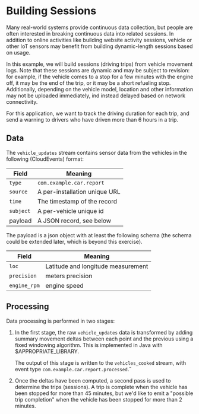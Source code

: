 # Building Sessions

<!-- NOTE: THIS IS NOT READY FOR PUBLISHING. IT NEEDS AN IMPLEMENTATION.
IN ADDITION, THERE ARE SPECIFIC SECTIONS MARKED WITH TODO COMMENTS. -->

Many real-world systems provide continuous data collection, but people are often
interested in breaking continuous data into related sessions. In addition to
online activities like building website activity sessions, vehicle or other IoT
sensors may benefit from building dynamic-length sessions based on usage.

In this example, we will build sessions (driving trips) from vehicle movement
logs. Note that these sessions are dynamic and may be subject to revision: for
example, if the vehicle comes to a stop for a few minutes with the engine off,
it may be the end of the trip, or it may be a short refueling stop.
Additionally, depending on the vehicle model, location and other information may
not be uploaded immediately, ind instead delayed based on network connectivity.

For this application, we want to track the driving duration for each trip, and
send a warning to drivers who have driven more than 6 hours in a trip.

## Data

The `vehicle_updates` stream contains sensor data from the vehicles in the
following (CloudEvents) format:

| Field     | Meaning                       |
| --------- | ----------------------------- |
| `type`    | `com.example.car.report`      |
| `source`  | A per-installation unique URL |
| `time`    | The timestamp of the record   |
| `subject` | A per-vehicle unique id       |
| payload   | A JSON record, see below      |

The payload is a json object with at least the following schema (the schema
could be extended later, which is beyond this exercise).

| Field        | Meaning                            |
| ------------ | ---------------------------------- |
| `loc`        | Latitude and longitude measurement |
| `precision`  | meters precision                   |
| `engine_rpm` | engine speed                       |

## Processing

Data processing is performed in two stages:

1. In the first stage, the raw `vehicle_updates` data is transformed by adding
   summary movement deltas between each point and the previous using a fixed
   windowing algorithm. This is implemented in Java with $APPROPRIATE_LIBRARY.
   <!-- TODO: Select library and implement -->

   The output of this stage is written to the `vehicles_cooked` stream, with
   event type `com.example.car.report.processed`.˝

2. Once the deltas have been computed, a second pass is used to determine the
   trips (sessions). A trip is complete when the vehicle has been stopped for
   more than 45 minutes, but we'd like to emit a "possible trip completion" when
   the vehicle has been stopped for more than 2 minutes.
   <!-- TODO: How do we implement this type of session? In particular, what do
   retractions and corrections look like? -->
